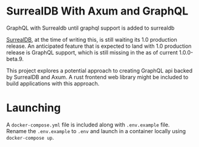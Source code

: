 # SurrealDB With Axum and GraphQL

GraphQL with Surrealdb until graphql support is added to surrealdb 

[SurrealDB](https://surrealdb.com), at the time of writing this, is still waiting its 1.0 production release. An anticipated feature that is expected to land with 1.0 production release is GraphQL support, which is still missing in the as of current 1.0.0-beta.9.  

This project explores a potential approach to creating GraphQL api backed by SurrealDB and Axum. A rust frontend web library might be included to build applications with this approach.

# Launching

A `docker-compose.yml` file is included along with `.env.example` file.  
Rename the `.env.example` to `.env` and launch in a container locally using `docker-compose up`.

